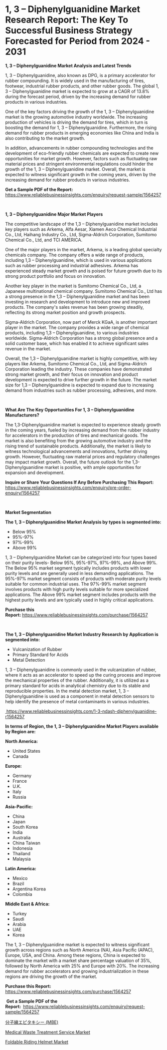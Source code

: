 <p><h1>1, 3 – Diphenylguanidine Market Research Report: The Key To Successful Business Strategy Forecasted for Period from 2024 - 2031</h1></p><p><strong>1, 3 – Diphenylguanidine Market Analysis and Latest Trends</strong></p>
<p><p>1, 3 – Diphenylguanidine, also known as DPG, is a primary accelerator for rubber compounding. It is widely used in the manufacturing of tires, footwear, industrial rubber products, and other rubber goods. The global 1, 3 – Diphenylguanidine market is expected to grow at a CAGR of 13.8% during the forecast period, driven by the increasing demand for rubber products in various industries.</p><p>One of the key factors driving the growth of the 1, 3 – Diphenylguanidine market is the growing automotive industry worldwide. The increasing production of vehicles is driving the demand for tires, which in turn is boosting the demand for 1, 3 – Diphenylguanidine. Furthermore, the rising demand for rubber products in emerging economies like China and India is also contributing to the market growth.</p><p>In addition, advancements in rubber compounding technologies and the development of eco-friendly rubber chemicals are expected to create new opportunities for market growth. However, factors such as fluctuating raw material prices and stringent environmental regulations could hinder the growth of the 1, 3 – Diphenylguanidine market. Overall, the market is expected to witness significant growth in the coming years, driven by the increasing demand for rubber products in various industries.</p></p>
<p><strong>Get a Sample PDF of the Report:&nbsp;</strong> <a href="https://www.reliablebusinessinsights.com/enquiry/request-sample/1564257">https://www.reliablebusinessinsights.com/enquiry/request-sample/1564257</a></p>
<p>&nbsp;</p>
<p><strong>1, 3 – Diphenylguanidine Major Market Players</strong></p>
<p><p>The competitive landscape of the 1,3 – Diphenylguanidine market includes key players such as Arkema, Alfa Aesar, Xiamen Aeco Chemical Industrial Co., Ltd, Haihang Industry Co., Ltd, Sigma-Aldrich Corporation, Sumitomo Chemical Co., Ltd, and TCI AMERICA.</p><p>One of the major players in the market, Arkema, is a leading global specialty chemicals company. The company offers a wide range of products, including 1,3 – Diphenylguanidine, which is used in various applications such as rubber processing and industrial adhesives. Arkema has experienced steady market growth and is poised for future growth due to its strong product portfolio and focus on innovation.</p><p>Another key player in the market is Sumitomo Chemical Co., Ltd, a Japanese multinational chemical company. Sumitomo Chemical Co., Ltd has a strong presence in the 1,3 – Diphenylguanidine market and has been investing in research and development to introduce new and improved products. The company's sales revenue has been growing steadily, reflecting its strong market position and growth prospects.</p><p>Sigma-Aldrich Corporation, now part of Merck KGaA, is another important player in the market. The company provides a wide range of chemical products, including 1,3 – Diphenylguanidine, to various industries worldwide. Sigma-Aldrich Corporation has a strong global presence and a solid customer base, which has enabled it to achieve significant sales revenue in the market.</p><p>Overall, the 1,3 – Diphenylguanidine market is highly competitive, with key players like Arkema, Sumitomo Chemical Co., Ltd, and Sigma-Aldrich Corporation leading the industry. These companies have demonstrated strong market growth, and their focus on innovation and product development is expected to drive further growth in the future. The market size for 1,3 – Diphenylguanidine is expected to expand due to increasing demand from industries such as rubber processing, adhesives, and more.</p></p>
<p>&nbsp;</p>
<p><strong>What Are The Key Opportunities For 1, 3 – Diphenylguanidine Manufacturers?</strong></p>
<p><p>The 1,3-Diphenylguanidine market is expected to experience steady growth in the coming years, fueled by increasing demand from the rubber industry for accelerators in the production of tires and mechanical goods. The market is also benefiting from the growing automotive industry and the rising trend of sustainable products. Additionally, the market is likely to witness technological advancements and innovations, further driving growth. However, fluctuating raw material prices and regulatory challenges may impact market growth. Overall, the future outlook for the 1,3-Diphenylguanidine market is positive, with ample opportunities for expansion and development.</p></p>
<p><strong>Inquire or Share Your Questions If Any Before Purchasing This Report:</strong> <a href="https://www.reliablebusinessinsights.com/enquiry/pre-order-enquiry/1564257">https://www.reliablebusinessinsights.com/enquiry/pre-order-enquiry/1564257</a></p>
<p>&nbsp;</p>
<p><strong>Market Segmentation</strong></p>
<p><strong>The 1, 3 – Diphenylguanidine Market Analysis by types is segmented into:</strong></p>
<p><ul><li>Below 95%</li><li>95%-97%</li><li>97%-99%</li><li>Above 99%</li></ul></p>
<p><p>1, 3 – Diphenylguanidine Market can be categorized into four types based on their purity levels- Below 95%, 95%-97%, 97%-99%, and Above 99%. The Below 95% market segment typically includes products with lower purity levels and are generally used in less demanding applications. The 95%-97% market segment consists of products with moderate purity levels suitable for common industrial uses. The 97%-99% market segment involves products with high purity levels suitable for more specialized applications. The Above 99% market segment includes products with the highest purity levels and are typically used in highly critical applications.</p></p>
<p><strong>Purchase this Report:&nbsp;</strong><a href="https://www.reliablebusinessinsights.com/purchase/1564257">https://www.reliablebusinessinsights.com/purchase/1564257</a></p>
<p>&nbsp;</p>
<p><strong>The 1, 3 – Diphenylguanidine Market Industry Research by Application is segmented into:</strong></p>
<p><ul><li>Vulcanization of Rubber</li><li>Primary Standard for Acids</li><li>Metal Detection</li></ul></p>
<p><p>1, 3 – Diphenylguanidine is commonly used in the vulcanization of rubber, where it acts as an accelerator to speed up the curing process and improve the mechanical properties of the rubber. Additionally, it is utilized as a primary standard for acids in analytical chemistry due to its stable and reproducible properties. In the metal detection market, 1, 3 – Diphenylguanidine is used as a component in metal detection sensors to help identify the presence of metal contaminants in various industries.</p></p>
<p><a href="https://www.reliablebusinessinsights.com/1-3-ndash-diphenylguanidine-r1564257">&nbsp;https://www.reliablebusinessinsights.com/1-3-ndash-diphenylguanidine-r1564257</a></p>
<p><strong>In terms of Region, the 1, 3 – Diphenylguanidine Market Players available by Region are:</strong></p>
<p>
    <p> <strong> North America: </strong>
        <ul>
            <li>United States</li>
            <li>Canada</li>
        </ul>
        </p> 
    <p> <strong> Europe: </strong>
        <ul>
            <li>Germany</li>
            <li>France</li>
            <li>U.K.</li>
            <li>Italy</li>
            <li>Russia</li>
        </ul>
        </p> 
    <p> <strong> Asia-Pacific: </strong>
        <ul>
            <li>China</li>
            <li>Japan</li>
            <li>South Korea</li>
            <li>India</li>
            <li>Australia</li>
            <li>China Taiwan</li>
            <li>Indonesia</li>
            <li>Thailand</li>
            <li>Malaysia</li>
        </ul>
        </p> 
    <p> <strong> Latin America: </strong>
        <ul>
            <li>Mexico</li>
            <li>Brazil</li>
            <li>Argentina Korea</li>
            <li>Colombia</li>
        </ul>
        </p> 
    <p> <strong> Middle East & Africa: </strong>
        <ul>
            <li>Turkey</li>
            <li>Saudi</li>
            <li>Arabia</li>
            <li>UAE</li>
            <li>Korea</li>
        </ul>
    </p>
    </p>
<p><p>The 1, 3 – Diphenylguanidine market is expected to witness significant growth across regions such as North America (NA), Asia Pacific (APAC), Europe, USA, and China. Among these regions, China is expected to dominate the market with a market share percentage valuation of 35%, followed by North America with 25% and Europe with 20%. The increasing demand for rubber accelerators and growing industrialization in these regions are driving the growth of the market.</p></p>
<p><strong>Purchase this Report: </strong><a href="https://www.reliablebusinessinsights.com/purchase/1564257">https://www.reliablebusinessinsights.com/purchase/1564257</a></p>
<p>&nbsp;<strong>Get a Sample PDF of the Report:&nbsp;&nbsp;</strong><a href="https://www.reliablebusinessinsights.com/enquiry/request-sample/1564257">https://www.reliablebusinessinsights.com/enquiry/request-sample/1564257</a></p>
<p><strong></strong></p>
<p><p><a href="https://github.com/schmahlson/Market-Research-Report-List-1/blob/main/357732299412.md">分子線エピタキシー (MBE)</a></p><p><a href="https://www.linkedin.com/pulse/medical-waste-treatment-service-market-research-report-its-mj7le">Medical Waste Treatment Service Market</a></p><p><a href="https://www.linkedin.com/pulse/foldable-riding-helmet-market-trends-analysis-forecasted-period-gggve">Foldable Riding Helmet Market</a></p></p>